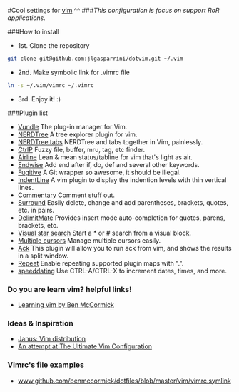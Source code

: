 #Cool settings for [vim](www.vim.org) ^^
###*This configuration is focus on support RoR applications.*

###How to install
* 1st. Clone the repository
```zsh
git clone git@github.com:jlgasparrini/dotvim.git ~/.vim
```

* 2nd. Make symbolic link for .vimrc file
```zsh
ln -s ~/.vim/vimrc ~/.vimrc
```

* 3rd. Enjoy it! :)

###Plugin list

- [Vundle](github.com/gmarik/Vundle.vim) The plug-in manager for Vim.
- [NERDTree](github.com/scrooloose/nerdtree) A tree explorer plugin for vim.
- [NERDTree tabs](github.com/jistr/vim-nerdtree-tabs) NERDTree and tabs together in Vim, painlessly.
- [CtrlP](github.com/kien/ctrlp.vim) Fuzzy file, buffer, mru, tag, etc finder.
- [Airline](github.com/bling/vim-airline) Lean & mean status/tabline for vim that's light as air.
- [Endwise](github.com/tpope/vim-endwise) Add end after if, do, def and several other keywords.
- [Fugitive](github.com/tpope/vim-fugitive) A Git wrapper so awesome, it should be illegal.
- [IndentLine](github.com/Yggdroot/indentLine) A vim plugin to display the indention levels with thin vertical lines.
- [Commentary](github.com/tpope/vim-commentary) Comment stuff out.
- [Surround](github.com/tpope/vim-surround) Easily delete, change and add parentheses, brackets, quotes, etc. in pairs.
- [DelimitMate](github.com/Raimondi/delimitMate) Provides insert mode auto-completion for quotes, parens, brackets, etc.
- [Visual star search](github.com/bronson/vim-visual-star-search) Start a * or # search from a visual block.
- [Multiple cursors](github.com/terryma/vim-multiple-cursors) Manage multiple cursors easily.
- [Ack](github.com/mileszs/ack.vim) This plugin will allow you to run ack from vim, and shows the results in a split window.
- [Repeat](github.com/tpope/vim-repeat) Enable repeating supported plugin maps with ".".
- [speeddating](github.com/tpope/vim-speeddating) Use CTRL-A/CTRL-X to increment dates, times, and more.

### Do you are learn vim? helpful links!

- [Learning vim by Ben McCormick](benmccormick.org/learning-vim-in-2014/)

### Ideas & Inspiration

- [Janus: Vim distribution](github.com/carlhuda/janus)
- [An attempt at The Ultimate Vim Configuration](github.com/kensodev)

### Vimrc's file examples

- www.github.com/benmccormick/dotfiles/blob/master/vim/vimrc.symlink
